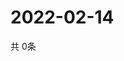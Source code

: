 # 2022-02-14
  共 0条

  <!-- BEGIN -->
  <!-- 最后更新时间Mon Feb 14 2022 21:03:08 GMT+0000 (Coordinated Universal Time) -->
  
  <!-- END -->
  
  